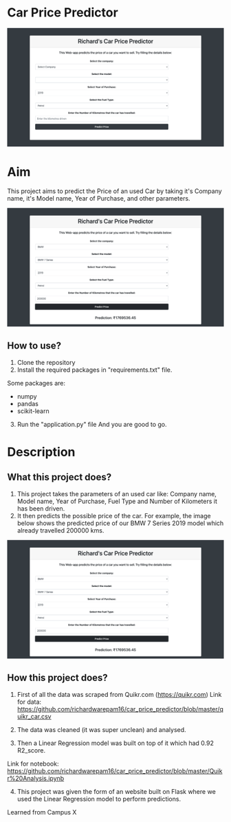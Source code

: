 # Car Price Predictor

<img src="https://github.com/richardwarepam16/car_price_predictor/blob/master/pro-demo.png">



# Aim

This project aims to predict the Price of an used Car by taking it's Company name, it's Model name, Year of Purchase, and other parameters.

<img src="https://github.com/richardwarepam16/car_price_predictor/blob/master/Result.png">

## How to use?

1. Clone the repository
2. Install the required packages in "requirements.txt" file.

Some packages are:
 - numpy 
 - pandas 
 - scikit-learn

3. Run the "application.py" file
And you are good to go. 

# Description

## What this project does?

1. This project takes the parameters of an used car like: Company name, Model name, Year of Purchase, Fuel Type and Number of Kilometers it has been driven.
2. It then predicts the possible price of the car. For example, the image below shows the predicted price of our BMW 7 Series 2019 model which already travelled 200000 kms. 

<img src="https://github.com/richardwarepam16/car_price_predictor/blob/master/Result.png">

## How this project does?

1. First of all the data was scraped from Quikr.com (https://quikr.com) 
Link for data: https://github.com/richardwarepam16/car_price_predictor/blob/master/quikr_car.csv

2. The data was cleaned (it was super unclean) and analysed.

3. Then a Linear Regression model was built on top of it which had 0.92 R2_score.

Link for notebook: https://github.com/richardwarepam16/car_price_predictor/blob/master/Quikr%20Analysis.ipynb

4. This project was given the form of an website built on Flask where we used the Linear Regression model to perform predictions.


Learned from Campus X

